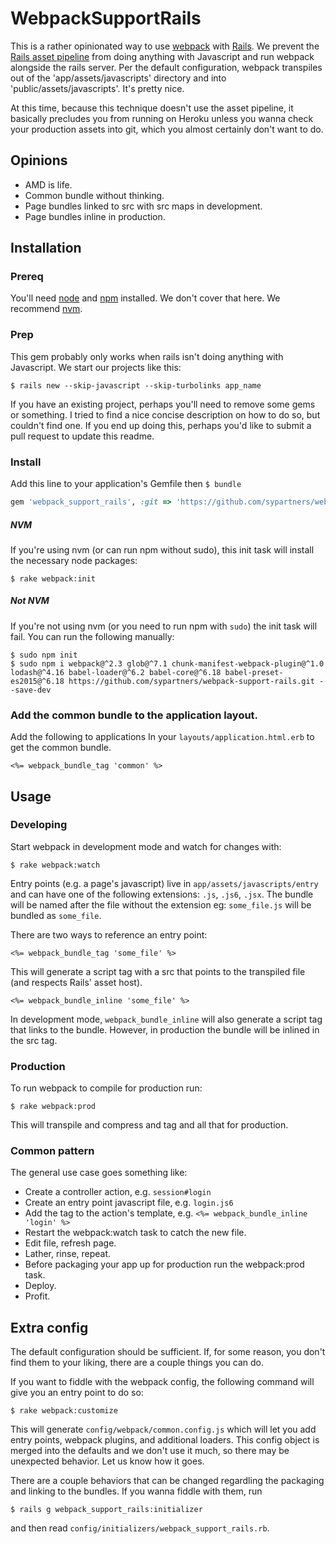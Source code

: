 # WebpackSupportRails

This is a rather opinionated way to use [webpack](https://webpack.github.io/) with [Rails](http://rubyonrails.org/). We prevent the [Rails asset pipeline](http://guides.rubyonrails.org/asset_pipeline.html) from doing anything with Javascript and run webpack alongside the rails server. Per the default configuration, webpack transpiles out of the 'app/assets/javascripts' directory and into 'public/assets/javascripts'. It's pretty nice.

At this time, because this technique doesn't use the asset pipeline, it basically precludes you from running on Heroku unless you wanna check your production assets into git, which you almost certainly don't want to do.


## Opinions

 - AMD is life.
 - Common bundle without thinking.
 - Page bundles linked to src with src maps in development.
 - Page bundles inline in production.


## Installation

### Prereq

You'll need [node](https://nodejs.org/) and [npm](https://www.npmjs.com/) installed. We don't cover that here. We recommend [nvm](https://github.com/creationix/nvm).

### Prep

This gem probably only works when rails isn't doing anything with Javascript. We start our projects like this:

    $ rails new --skip-javascript --skip-turbolinks app_name

If you have an existing project, perhaps you'll need to remove some gems or something. I tried to find a nice concise description on how to do so, but couldn't find one. If you end up doing this, perhaps you'd like to submit a pull request to update this readme.

### Install

Add this line to your application's Gemfile then `$ bundle`

```ruby
gem 'webpack_support_rails', :git => 'https://github.com/sypartners/webpack_support_rails.git'
```

##### NVM

If you're using nvm (or can run npm without sudo), this init task will install the necessary node packages:

    $ rake webpack:init

##### Not NVM

If you're not using nvm (or you need to run npm with `sudo`) the init task will fail. You can run the following manually:

    $ sudo npm init
    $ sudo npm i webpack@^2.3 glob@^7.1 chunk-manifest-webpack-plugin@^1.0 lodash@^4.16 babel-loader@^6.2 babel-core@^6.18 babel-preset-es2015@^6.18 https://github.com/sypartners/webpack-support-rails.git --save-dev

### Add the common bundle to the application layout.

Add the following to applications In your `layouts/application.html.erb` to get the common bundle.

```erb
<%= webpack_bundle_tag 'common' %>
```


## Usage

### Developing

Start webpack in development mode and watch for changes with:

    $ rake webpack:watch

Entry points (e.g. a page's javascript) live in `app/assets/javascripts/entry` and can have one of the following extensions: `.js`, `.js6`, `.jsx`. The bundle will be named after the file without the extension eg: `some_file.js` will be bundled as `some_file`.

There are two ways to reference an entry point:

```erb
<%= webpack_bundle_tag 'some_file' %>
```

This will generate a script tag with a src that points to the transpiled file (and respects Rails' asset host).

```erb
<%= webpack_bundle_inline 'some_file' %>
```

In development mode, `webpack_bundle_inline` will also generate a script tag that links to the bundle. However, in production the bundle will be inlined in the src tag.

### Production

To run webpack to compile for production run:

    $ rake webpack:prod

This will transpile and compress and tag and all that for production.

### Common pattern

The general use case goes something like:
 - Create a controller action, e.g. `session#login`
 - Create an entry point javascript file, e.g. `login.js6`
 - Add the tag to the action's template, e.g. `<%= webpack_bundle_inline 'login' %>`
 - Restart the webpack:watch task to catch the new file.
 - Edit file, refresh page.
 - Lather, rinse, repeat.
 - Before packaging your app up for production run the webpack:prod task.
 - Deploy.
 - Profit.


## Extra config

The default configuration should be sufficient. If, for some reason, you don't find them to your liking, there are a couple things you can do.

If you want to fiddle with the webpack config, the following command will give you an entry point to do so:

    $ rake webpack:customize

This will generate `config/webpack/common.config.js` which will let you add entry points, webpack plugins, and additional loaders. This config object is merged into the defaults and we don't use it much, so there may be unexpected behavior. Let us know how it goes.

There are a couple behaviors that can be changed regardling the packaging and linking to the bundles. If you wanna fiddle with them, run

    $ rails g webpack_support_rails:initializer

and then read `config/initializers/webpack_support_rails.rb`.


